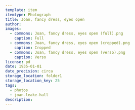 ```yaml
---
template: item
itemtype: Photograph
title: Joan, fancy dress, eyes open
author: 
images:
  - commons: Joan, fancy dress, eyes open (full).png
    caption: Full
  - commons: Joan, fancy dress, eyes open (cropped).png
    caption: Cropped
  - commons: Joan, fancy dress, eyes open (verso).png
    caption: Verso
license: pd
date: 1935-01-01
date_precision: circa
storage_location: folder1
storage_location_key: 25
tags:
  - photos
  - joan-leake-hall
description: 
---
```

